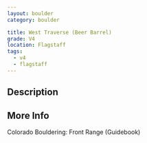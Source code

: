 ```yaml
---
layout: boulder
category: boulder

title: West Traverse (Beer Barrel)
grade: V4
location: Flagstaff
tags:
  - v4
  - flagstaff
---
```


## Description


## More Info
Colorado Bouldering: Front Range (Guidebook)
